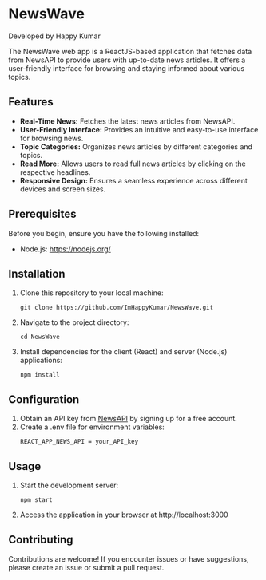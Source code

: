 # NewsWave

Developed by Happy Kumar

The NewsWave web app is a ReactJS-based application that fetches data from NewsAPI to provide users with up-to-date news articles. It offers a user-friendly interface for browsing and staying informed about various topics.

## Features
- **Real-Time News:** Fetches the latest news articles from NewsAPI.
- **User-Friendly Interface:** Provides an intuitive and easy-to-use interface for browsing news.
- **Topic Categories:** Organizes news articles by different categories and topics.
- **Read More:** Allows users to read full news articles by clicking on the respective headlines.
- **Responsive Design:** Ensures a seamless experience across different devices and screen sizes.

## Prerequisites
Before you begin, ensure you have the following installed:
- Node.js: https://nodejs.org/

## Installation
1. Clone this repository to your local machine:
    ```
    git clone https://github.com/ImHappyKumar/NewsWave.git
    ```
2. Navigate to the project directory:
    ```
    cd NewsWave
    ```
3. Install dependencies for the client (React) and server (Node.js) applications:
    ```
    npm install
    ```

## Configuration
1. Obtain an API key from [NewsAPI](https://newsapi.org/) by signing up for a free account.
2. Create a .env file for environment variables:
    ```
    REACT_APP_NEWS_API = your_API_key
    ```
    
## Usage
1. Start the development server:
    ```
    npm start
    ```
2. Access the application in your browser at http://localhost:3000

## Contributing
Contributions are welcome! If you encounter issues or have suggestions, please create an issue or submit a pull request.
    


